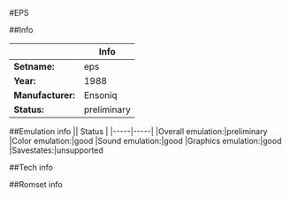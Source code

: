 #EPS

##Info

||Info|
|-----|-----|
|**Setname:**|eps
|**Year:**|1988
|**Manufacturer:**|Ensoniq
|**Status:**|preliminary

##Emulation info
|| Status |
|-----|-----|
|Overall emulation:|preliminary
|Color emulation:|good
|Sound emulation:|good
|Graphics emulation:|good
|Savestates:|unsupported

##Tech info

##Romset info

<!--- START OF EDITED COMMENT DO NOT TOUCH TEXT ABOVE-->
